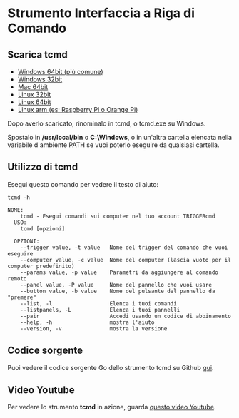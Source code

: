 # Strumento Interfaccia a Riga di Comando

## Scarica tcmd

* [Windows 64bit (più comune)](https://triggercmdagents.s3.amazonaws.com/tcmd_cli/tcmd-windows-amd64.exe)
* [Windows 32bit](https://triggercmdagents.s3.amazonaws.com/tcmd_cli/tcmd-windows-386.exe)
* [Mac 64bit](https://triggercmdagents.s3.amazonaws.com/tcmd_cli/tcmd-darwin-amd64)
* [Linux 32bit](https://triggercmdagents.s3.amazonaws.com/tcmd_cli/tcmd-linux-386)
* [Linux 64bit](https://triggercmdagents.s3.amazonaws.com/tcmd_cli/tcmd-linux-amd64)
* [Linux arm (es: Raspberry Pi o Orange Pi)](https://triggercmdagents.s3.amazonaws.com/tcmd_cli/tcmd-linux-arm)

Dopo averlo scaricato, rinominalo in tcmd, o tcmd.exe su Windows.

Spostalo in **/usr/local/bin** o **C:\Windows**, o in un'altra cartella elencata nella variabile d'ambiente PATH se vuoi poterlo eseguire da qualsiasi cartella.

## Utilizzo di tcmd

Esegui questo comando per vedere il testo di aiuto:
```
tcmd -h
```

```
NOME:
    tcmd - Esegui comandi sui computer nel tuo account TRIGGERcmd
  USO:
    tcmd [opzioni]

  OPZIONI:
    --trigger value, -t value   Nome del trigger del comando che vuoi eseguire
    --computer value, -c value  Nome del computer (lascia vuoto per il computer predefinito)
    --params value, -p value    Parametri da aggiungere al comando remoto
    --panel value, -P value     Nome del pannello che vuoi usare
    --button value, -b value    Nome del pulsante del pannello da "premere"
    --list, -l                  Elenca i tuoi comandi
    --listpanels, -L            Elenca i tuoi pannelli
    --pair                      Accedi usando un codice di abbinamento
    --help, -h                  mostra l'aiuto
    --version, -v               mostra la versione
```

## Codice sorgente

Puoi vedere il codice sorgente Go dello strumento tcmd su Github [qui](https://github.com/rvmey/triggercmdGOclient).

## Video Youtube

Per vedere lo strumento **tcmd** in azione, guarda [questo video Youtube](https://www.youtube.com/watch?v=q0Uu4SNFKFY).
